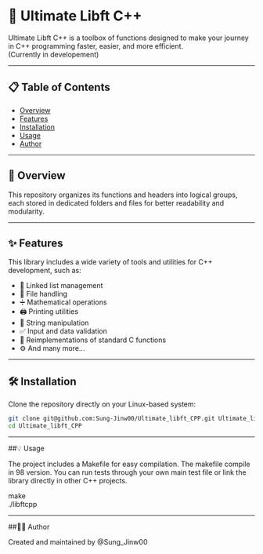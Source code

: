 # 🚀 Ultimate Libft C++

Ultimate Libft C++ is a toolbox of functions designed to make your journey in C++ programming faster, easier, and more efficient.  
(Currently in developement)

---

## 📋 Table of Contents
- [Overview](#-overview)
- [Features](#-features)
- [Installation](#-installation)
- [Usage](#-usage)
- [Author](#-author)

---

## 👀 Overview

This repository organizes its functions and headers into logical groups, each stored in dedicated folders and files for better readability and modularity.

---

## ✨ Features

This library includes a wide variety of tools and utilities for C++ development, such as:

- 🔗 Linked list management  
- 📂 File handling  
- ➗ Mathematical operations  
- 🖨️ Printing utilities  
- 🧵 String manipulation  
- ✅ Input and data validation  
- 🧩 Reimplementations of standard C functions  
- ⚙️ And many more...

---

## 🛠️ Installation

Clone the repository directly on your Linux-based system:

```bash
git clone git@github.com:Sung-Jinw00/Ultimate_libft_CPP.git Ultimate_libft_CPP
cd Ultimate_libft_CPP
```

---

##💡 Usage

The project includes a Makefile for easy compilation. The makefile compile in 98 version.
You can run tests through your own main test file or link the library directly in other C++ projects.

make  
./libftcpp

---

##🧑‍💻 Author

Created and maintained by @Sung_Jinw00
